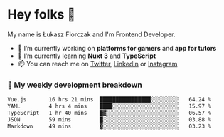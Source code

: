 # Hey folks 👋

My name is Łukasz Florczak and I'm Frontend Developer. 

- 🔭 I’m currently working on **platforms for gamers** and **app for tutors**
- 🌱 I’m currently learning **Nuxt 3** and **TypeScript**
- 📫 You can reach me on [Twitter](https://twitter.com/lukaszflorczak), [LinkedIn](https://pl.linkedin.com/in/lukasz-florczak) or [Instagram](https://instagram.com/lukaszflorczak)


### 🧮 My weekly development breakdown

<!--START_SECTION:waka-->

```txt
Vue.js       16 hrs 21 mins  ████████████████░░░░░░░░░   64.24 %
YAML         4 hrs 4 mins    ████░░░░░░░░░░░░░░░░░░░░░   15.97 %
TypeScript   1 hr 40 mins    █▓░░░░░░░░░░░░░░░░░░░░░░░   06.57 %
JSON         59 mins         █░░░░░░░░░░░░░░░░░░░░░░░░   03.88 %
Markdown     49 mins         ▓░░░░░░░░░░░░░░░░░░░░░░░░   03.23 %
```

<!--END_SECTION:waka-->

<!--
**lukaszflorczak/lukaszflorczak** is a ✨ _special_ ✨ repository because its `README.md` (this file) appears on your GitHub profile.

Here are some ideas to get you started:

- 🔭 I’m currently working on ...
- 🌱 I’m currently learning ...
- 👯 I’m looking to collaborate on ...
- 🤔 I’m looking for help with ...
- 💬 Ask me about ...
- 📫 How to reach me: ...
- 😄 Pronouns: ...
- ⚡ Fun fact: ...
-->
